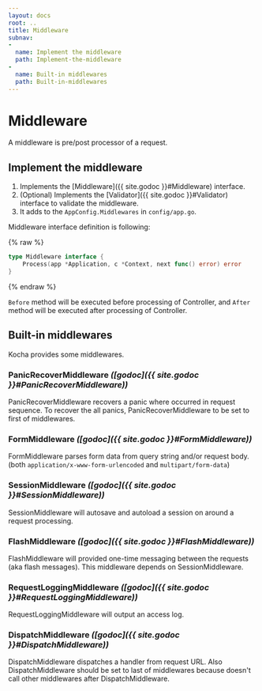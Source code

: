 ```yaml
---
layout: docs
root: ..
title: Middleware
subnav:
-
  name: Implement the middleware
  path: Implement-the-middleware
-
  name: Built-in middlewares
  path: Built-in-middlewares
---
```


# Middleware <a id="Middleware"></a>

A middleware is pre/post processor of a request.

## Implement the middleware <a id="Implement-the-middleware"></a>

1. Implements the [Middleware]({{ site.godoc }}#Middleware) interface.
1. (Optional) Implements the [Validator]({{ site.godoc }}#Validator) interface to validate the middleware.
1. It adds to the `AppConfig.Middlewares` in `config/app.go`.

Middleware interface definition is following:

{% raw %}
```go
type Middleware interface {
	Process(app *Application, c *Context, next func() error) error
}
```
{% endraw %}

`Before` method will be executed before processing of Controller, and `After` method will be executed after processing of Controller.

## Built-in middlewares <a id="Built-in-middlewares"></a>

Kocha provides some middlewares.

### PanicRecoverMiddleware *([godoc]({{ site.godoc }}#PanicRecoverMiddleware))*

PanicRecoverMiddleware recovers a panic where occurred in request sequence.
To recover the all panics, PanicRecoverMiddleware to be set to first of middlewares.

### FormMiddleware *([godoc]({{ site.godoc }}#FormMiddleware))*

FormMiddleware parses form data from query string and/or request body. (both `application/x-www-form-urlencoded` and `multipart/form-data`)

### SessionMiddleware *([godoc]({{ site.godoc }}#SessionMiddleware))*

SessionMiddleware will autosave and autoload a session on around a request processing.

### FlashMiddleware *([godoc]({{ site.godoc }}#FlashMiddleware))* <a id="FlashMiddleware"></a>

FlashMiddleware will provided one-time messaging between the requests (aka flash messages).
This middleware depends on SessionMiddleware.

### RequestLoggingMiddleware *([godoc]({{ site.godoc }}#RequestLoggingMiddleware))*

RequestLoggingMiddleware will output an access log.

### DispatchMiddleware *([godoc]({{ site.godoc }}#DispatchMiddleware))*

DispatchMiddleware dispatches a handler from request URL.
Also DispatchMiddleware should be set to last of middlewares because doesn't call other middlewares after DispatchMiddleware.
